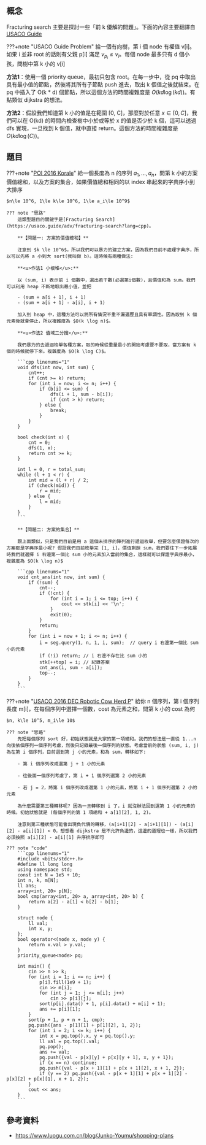 ## 概念

Fracturing search 主要是探討一些「前 k 優解的問題」。下面的內容主要翻譯自[USACO Guide](https://usaco.guide/adv/fracturing-search?lang=cpp)

???+note "USACO Guide Problem"
	給一個有向樹，第 i 個 node 有權值 v[i]。如果 i 並非 root 的話則有父親 p[i] 滿足 $v_{p_i}\le v_i$。每個 node 最多只有 d 個小孩，問樹中第 k 小的 v[i]
    
**方法1**：使用一個 priority queue，最初只包含 root。在每一步中，從 pq 中取出具有最小值的節點，然後將其所有子節點 push 進去，取出 k 個值之後就結束。在 pq 中插入了 O(k * d) 個節點，所以這個方法的時間複雜度是 $O(kd \log(kd))$。有點類似 dijkstra 的想法。

**方法2**：假設我們知道第 k 小的值是在範圍 [0, C]，那麼對於任意 $x\in [0, C]$，我們可以在 O(kd) 的時間內檢查樹中小於或等於 x 的值是否少於 k 個，這可以透過 dfs 實現，一旦找到 k 個值，就中直接 return。這個方法的時間複雜度是 $O(kd \log(C))$。

## 題目

???+note "[POI 2016 Korale](https://www.luogu.com.cn/problem/P5967)"
	給一個長度為 n 的序列 $a_1, \ldots ,a_n$，問第 k 小的方案價值總和，以及方案的集合，如果價值總和相同的以 index 串起來的字典序小到大排序

	$n\le 10^6, 1\le k\le 10^6, 1\le a_i\le 10^9$
	
	??? note "思路"
		這類型題目的關鍵字是[Fracturing Search](https://usaco.guide/adv/fracturing-search?lang=cpp)。
		
		**【問題一: 方案的價值總和】**
		
		注意到 $k \le 10^6$，所以我們可以暴力的建立方案，因為我們目前不處理字典序，所以可以先將 a 小到大 sort(我叫做 b)。這時候有兩種做法:
		
		**<u>作法1 小根堆</u>:**
		
		以 (sum, i) 表示前 i 個數中，選出若干數(必選第i個數)，且價值和為 sum。我們可以利用 heap 不斷地取出最小值，並把 
		
		- (sum + a[i + 1], i + 1)
		- (sum + a[i + 1] - a[i], i + 1)
	
		加入到 heap 中，這種方法可以將所有情況不重不漏遍歷且具有單調性。因為取到 k 個元素後就會停止，所以複雜度為 $O(k \log n)$。
		
		**<u>作法2 值域二分搜</u>:**
		
		我們暴力的去遞迴枚舉各種方案，取的時候從重量最小的開始考慮要不要取，當方案有 k 個的時候就停下來。複雜度為 $O(k \log C)$。
		
		```cpp linenums="1"
		void dfs(int now, int sum) {
	        cnt++;
	        if (cnt >= k) return;
	        for (int i = now; i <= n; i++) {
	            if (b[i] <= sum) {
	                dfs(i + 1, sum - b[i]);
	                if (cnt > k) return;
	            } else {
	                break;
	            }       
	        }
	    }
	
	    bool check(int x) {
	        cnt = 0;
	        dfs(1, x);
	        return cnt >= k;
	    }
	
	    int l = 0, r = total_sum;
	    while (l + 1 < r) {
	        int mid = (l + r) / 2;
	        if (check(mid)) {
	            r = mid;
	        } else {
	            l = mid;
	        }
	    }
	    ```
		
		**【問題二: 方案的集合】**
		
		跟上面類似，只是我們目前是用 a 這個未排序的陣列進行遞迴枚舉，但要怎麼保證每次的方案都是字典序最小呢? 假設我們目前枚舉完 [1, i]，價值剩餘 sum，我們要往下一步拓展時我們就選擇 i 右邊第一個比 sum 小的元素加入當前的集合，這樣就可以保證字典序最小，複雜度為 $O(k \log n)$
		
		```cpp linenums="1"
		void cnt_ans(int now, int sum) {
	        if (!sum) {
	            cnt--;
	            if (!cnt) {
	                for (int i = 1; i <= top; i++) {
	                    cout << stk[i] << '\n';
	                }
	                exit(0);
	            }
	            return;
	        }
	        for (int i = now + 1; i <= n; i++) {
	            i = seg.query(1, n, 1, i, sum);  // query i 右邊第一個比 sum 小的元素
	            if (!i) return; // i 右邊不存在比 sum 小的
	            stk[++top] = i; // 紀錄答案
	            cnt_ans(i, sum - a[i]);
	            top--;
	        }
	    }
	    ```

???+note "[USACO 2016 DEC Robotic Cow Herd P](https://www.luogu.com.cn/problem/P2541)"
	給你 n 個序列，第 i 個序列長度 m[i]，在每個序列中選擇一個數，cost 為元素之和，問第 k 小的 cost 為何
	
	$n, k\le 10^5, m_i\le 10$
	
	??? note "思路"
		先把每個序列 sort 好，初始狀態就是大家的第一項總和。我們的想法是一直從 1...n 向後依個序列一個序列考慮，然後只記錄最後一個序列的狀態。考慮當前的狀態 (sum, i, j) 為在第 i 個序列，目前選到第 j 小的元素，和為 sum，轉移如下:
		
		- 第 i 個序列改成選第 j + 1 小的元素

		- 往後面一個序列考慮了，第 i + 1 個序列選第 2 小的元素

		- 若 j = 2，將第 i 個序列改成選第 1 小的元素，將第 i + 1 個序列選第 2 小的元素

		為什麼需要第三種轉移呢? 因為一旦轉移到 i 了，i 就沒辦法回到選第 1 小的元素的時候。初始狀態就是 (每個序列的第 1 項總和 + a[1][2], 1, 2)。
		
		注意到第三種狀態可能會出現負代價的轉移，(a[i+1][2] - a[i+1][1]) - (a[i][2] - a[i][1]) < 0，想想看 dijkstra 是不允許負邊的，這邊的道理也一樣，所以我們必須按照 a[i][2] - a[i][1] 升序排序即可
		
	??? note "code"
		```cpp linenums="1"
		#include <bits/stdc++.h>
        #define ll long long
        using namespace std;
        const int N = 1e5 + 10;
        int n, k, m[N];
        ll ans;
        array<int, 20> p[N];
        bool cmp(array<int, 20> a, array<int, 20> b) {
            return a[2] - a[1] < b[2] - b[1];
        }

        struct node {
            ll val;
            int x, y;
        };
        bool operator<(node x, node y) {
            return x.val > y.val;
        }
        priority_queue<node> pq;

        int main() {
            cin >> n >> k;
            for (int i = 1; i <= n; i++) {
                p[i].fill(1e9 + 1);
                cin >> m[i];
                for (int j = 1; j <= m[i]; j++)
                    cin >> p[i][j];
                sort(p[i].data() + 1, p[i].data() + m[i] + 1);
                ans += p[i][1];
            }
            sort(p + 1, p + n + 1, cmp);
            pq.push({ans - p[1][1] + p[1][2], 1, 2});
            for (int i = 2; i <= k; i++) {
                int x = pq.top().x, y = pq.top().y;
                ll val = pq.top().val;
                pq.pop();            
                ans += val;        
                pq.push({val - p[x][y] + p[x][y + 1], x, y + 1});          
                if (x == n) continue;                           
                pq.push({val - p[x + 1][1] + p[x + 1][2], x + 1, 2});   
                if (y == 2) pq.push({val - p[x + 1][1] + p[x + 1][2] - p[x][2] + p[x][1], x + 1, 2}); 
            }
            cout << ans;
        }
        ```
	
## 參考資料

- <https://www.luogu.com.cn/blog/Junko-Youmu/shopping-plans>